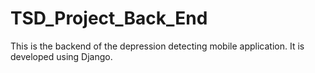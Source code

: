# TSD_Project_Back_End
This is the backend of the depression detecting mobile application. It is developed using Django.
